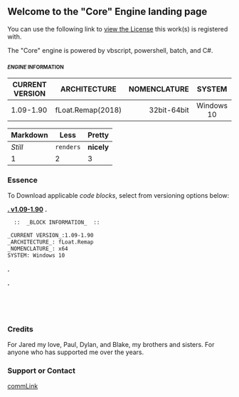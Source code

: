 ## Welcome to the "Core" Engine landing page

  You can use the following link to [view the License](https://motion-i.github.io/Clamp-CC-x.1-License-Registry/) this work(s) is registered with.

The "Core" engine is powered by vbscript, powershell, batch, and C#.



###   <sub><sup>_ENGINE_ INFORMATION</sup></sub>




| CURRENT VERSION |     ARCHITECTURE     |       NOMENCLATURE     |          SYSTEM        |
| --------------- |:--------------------:| ----------------------:|:----------------------:|
| 1.09-1.90       |   fLoat.Remap(2018)  |       32bit-64bit      |        Windows 10      |
  



Markdown | Less | Pretty
--- | --- | ---
*Still* | `renders` | **nicely**
1 | 2 | 3




### Essence

To Download applicable _code blocks_, select from versioning options below:

[**.  v1.09-1.90**](https://help.github.com/categories/github-pages-basics/)
**.**

```markdown
  ::  _BLOCK INFORMATION_  ::

_CURRENT VERSION_:1.09-1.90
_ARCHITECTURE_: fLoat.Remap
_NOMENCLATURE_: x64
SYSTEM: Windows 10
```

**.**

**.**

⠀⠀⠀




⠀⠀⠀

### Credits

For Jared my love, Paul, Dylan, and Blake, my brothers and sisters.
For anyone who has supported me over the years.

### Support or Contact

[commLink](https://help.github.com/categories/github-pages-basics/)
